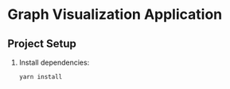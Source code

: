 # Graph Visualization Application

## Project Setup

1. Install dependencies:
   ```bash
   yarn install
